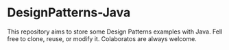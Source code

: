 # DesignPatterns-Java

This repository aims to store some Design Patterns examples with Java.
Fell free to clone, reuse, or modify it.
Colaboratos are always welcome.
